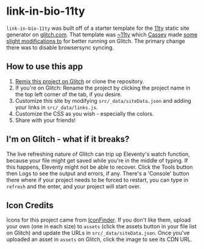 # link-in-bio-11ty

`link-in-bio-11ty` was built off of a starter template for the [11ty](https://11ty.io) static site generator on [glitch.com](https://glitch.com). That template was [~11ty](https://glitch.com/~11ty) which [Cassey](https://glitch.com/@cassey) made [some slight modifications to](https://glitch.com/~11ty-simple) for better running on Glitch. The primary change there was to disable browsersync syncing. 

## How to use this app
1. [Remix this project on Glitch](https://glitch.com/~link-in-bio-11ty) or clone the repository.
2. If you're on Glitch: Rename the project by clicking the project name in the top left corner of the tab, if you desire.
3. Customize this site by modifying `src/_data/siteData.json` and adding your links in `src/_data/links.js`. 
4. Customize the CSS as you wish - especially the colors.
5. Share with your friends!


## I'm on Glitch - what if it breaks?
The live refreshing nature of Glitch can trip up Eleventy's watch function, because your file might get saved while you're in the middle of typing. If this happens, Eleventy might not be able to recover. Click the Tools button then Logs to see the output and errors, if any. There's a 'Console' button there where if your project needs to be forced to restart, you can type in `refresh` and the enter, and your project will start over.

## Icon Credits
Icons for this project came from [IconFinder](https://www.iconfinder.com/icons/3775424/chemical_links_connection_connections_link_scheme_molecule_network_web_icon_icon). If you don't like them, upload your own (one in each size) to `assets` (click the assets button in your file list on Glitch) and update the URLs in `src/_data/siteData.json`. Once you've uploaded an asset in `assets` on Glitch, click the image to see its CDN URL. 